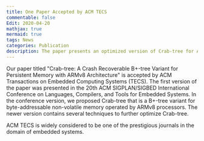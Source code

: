 ```yaml
---
title: One Paper Accepted by ACM TECS
commentable: false
Edit: 2020-04-20
mathjax: true
mermaid: true
tags: News
categories: Publication
description: The paper presents an optimized version of Crab-tree for ARMv8 and NVM.
---
```


<p>Our paper titled "<a href="https://asset-group.github.io/papers/TECS-2019-0129.R1-main.pdf" style="text-decoration: none;" target="_blank">Crab-tree: A Crash Recoverable B+-tree Variant for Persistent Memory with ARMv8 Architecture</a>" is accepted by <a href="https://dl.acm.org/doi/10.1145/3396236" style="text-decoration: none;" target="_blank">ACM Transactions on Embedded Computing Systems (TECS)</a>. The first version of the paper was presented in <a href="https://conf.researchr.org/home/LCTES-2019" style="text-decoration: none;" target="_blank">the 20th ACM SIGPLAN/SIGBED International Conference on Languages, Compilers, and Tools for Embedded Systems.</a> In the conference version, we proposed Crab-tree that is a B+-tree variant for byte-addressable non-volatile memory operated by ARMv8 processors. The newer version contains several techniques to further optimize Crab-tree.</p>


<p>ACM TECS is widely considered to be one of the prestigious journals in the domain of embedded systems.</p>
